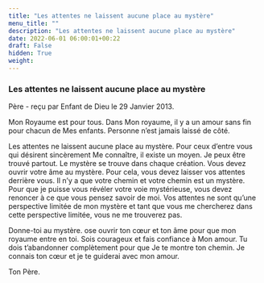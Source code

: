 ```yaml
---
title: "Les attentes ne laissent aucune place au mystère"
menu_title: ""
description: "Les attentes ne laissent aucune place au mystère"
date: 2022-06-01 06:00:01+00:22
draft: False
hidden: True
weight:
---
```

### Les attentes ne laissent aucune place au mystère

Père - reçu par Enfant de Dieu le 29 Janvier 2013.

Mon Royaume est pour tous. Dans Mon royaume, il y a un amour sans fin pour chacun de Mes enfants. Personne n’est jamais laissé de côté.

Les attentes ne laissent aucune place au mystère. Pour ceux d’entre vous qui désirent sincèrement Me connaître, il existe un moyen. Je peux être trouvé partout. Le mystère se trouve dans chaque création. Vous devez ouvrir votre âme au mystère. Pour cela, vous devez laisser vos attentes derrière vous. Il n’y a que votre chemin et votre chemin est un mystère. Pour que je puisse vous révéler votre voie mystérieuse, vous devez renoncer à ce que vous pensez savoir de moi. Vos attentes ne sont qu’une perspective limitée de mon mystère et tant que vous me chercherez dans cette perspective limitée, vous ne me trouverez pas.

Donne-toi au mystère. ose ouvrir ton cœur et ton âme pour que mon royaume entre en toi. Sois courageux et fais confiance à Mon amour. Tu dois t’abandonner complètement pour que Je te montre ton chemin. Je connais ton cœur et je te guiderai avec mon amour.

Ton Père.
